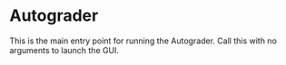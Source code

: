 # Autograder

This is the main entry point for running the Autograder. Call this with no arguments to launch the GUI.